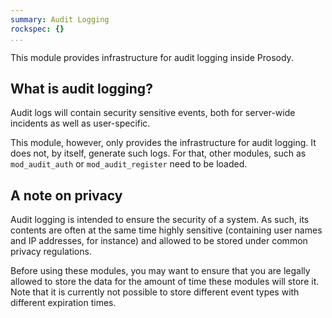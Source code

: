 ```yaml
---
summary: Audit Logging
rockspec: {}
...
```


This module provides infrastructure for audit logging inside Prosody.

## What is audit logging?

Audit logs will contain security sensitive events, both for server-wide
incidents as well as user-specific.

This module, however, only provides the infrastructure for audit logging. It
does not, by itself, generate such logs. For that, other modules, such as
`mod_audit_auth` or `mod_audit_register` need to be loaded.

## A note on privacy

Audit logging is intended to ensure the security of a system. As such, its
contents are often at the same time highly sensitive (containing user names
and IP addresses, for instance) and allowed to be stored under common privacy
regulations.

Before using these modules, you may want to ensure that you are legally
allowed to store the data for the amount of time these modules will store it.
Note that it is currently not possible to store different event types with
different expiration times.
